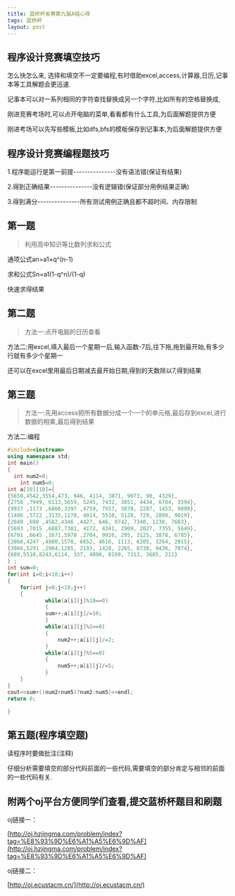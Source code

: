 ```yaml
---
title: 蓝桥杯省赛第九届A组心得
tags: 蓝桥杯
layout: post
---
```


## 程序设计竞赛填空技巧
> 
怎么快怎么来,
选择和填空不一定要编程,有时借助excel,access,计算器,日历,记事本等工具解题会更迅速.
>
记事本可以对一系列相同的字符查找替换成另一个字符,比如所有的空格替换成,
> 
刚进竞赛考场时,可以点开电脑的菜单,看看都有什么工具,为后面解题提供方便
>
刚进考场可以先写些模板,比如dfs,bfs的模板保存到记事本,为后面解题提供方便


## 程序设计竞赛编程题技巧
> 
1.程序能运行是第一前提---------------没有语法错(保证有结果)
> 
2.得到正确结果---------------没有逻辑错(保证部分用例结果正确)
>
3.得到满分---------------所有测试用例正确且都不超时间、内存限制

## 第一题
> 利用高中知识等比数列求和公式
>
通项公式an=a1×q^(n-1)
>
求和公式Sn=a1(1-q^n)/(1-q)
>
快速求得结果

## 第二题
> 方法一:点开电脑的日历查看
>
方法二:用excel,填入最后一个星期一后,输入函数-7后,往下拖,拖到最开始,有多少行就有多少个星期一
>
还可以在excel里用最后日期减去最开始日期,得到的天数除以7,得到结果

## 第三题
> 方法一:先用access把所有数据分成一个一个的单元格,最后存到excel,进行数据的相乘,最后得到结果
>
方法二:编程

```cpp
#include<iostream>
using namespace std;
int main()
{
  int num2=0;
    int num5=0;
int a[10][10]={
{5650,4542,3554,473, 946, 4114, 3871, 9073, 90, 4329},
{2758 ,7949, 6113,5659, 5245, 7432, 3051, 4434, 6704, 3594}, 
{9937 ,1173 ,6866,3397 ,4759, 7557, 3070, 2287, 1453, 9899},
{1486 ,5722 ,3135,1170, 4014, 5510, 5120, 729, 2880, 9019},
{2049 ,698 ,4582,4346 ,4427, 646, 9742, 7340, 1230, 7683},
{5693 ,7015 ,6887,7381, 4172, 4341, 2909, 2027, 7355, 5649}, 
{6701 ,6645 ,1671,5978 ,2704, 9926, 295, 3125, 3878, 6785},
{2066,4247 ,4800,1578, 6652, 4616, 1113, 6205, 3264, 2915},
{3966,5291 ,2904,1285, 2193, 1428, 2265, 8730, 9436, 7074},
{689,5510,8243,6114, 337, 4096, 8199, 7313, 3685, 211}
} ;
int sum=0;
for(int i=0;i<10;i++)
{
	for(int j=0;j<10;j++)
	{
			while(a[i][j]%10==0)
			{
			sum++;a[i][j]/=10;
			}
			while(a[i][j]%2==0)
			{
				num2++;a[i][j]/=2;
			}
			while(a[i][j]%5==0)
			{
				num5++;a[i][j]/=5;
			}
	}
}
cout<<sum+((num2<num5)?num2:num5)<<endl;
return 0;

}
```

## 第五题(程序填空题)
>
读程序时要做批注(注释)
>
仔细分析需要填空的部分代码前面的一些代码,需要填空的部分肯定与相邻的前面的一些代码有关.


## 附两个oj平台方便同学们查看,提交蓝桥杯题目和刷题

  oj链接一：

 [http://oj.hzjingma.com/problem/index?tag=%E8%93%9D%E6%A1%A5%E6%9D%AF](http://oj.hzjingma.com/problem/index?tag=%E8%93%9D%E6%A1%A5%E6%9D%AF)

oj链接二：


 [http://oj.ecustacm.cn/](http://oj.ecustacm.cn/)

